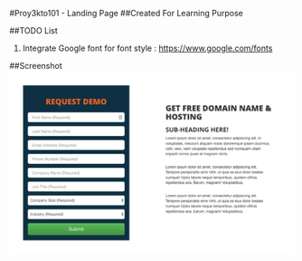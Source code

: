 #Proy3kto101 - Landing Page
##Created For Learning Purpose




##TODO List
1. Integrate Google font for font style : https://www.google.com/fonts






##Screenshot
![Main Screenshot](image/screenshot.png)
